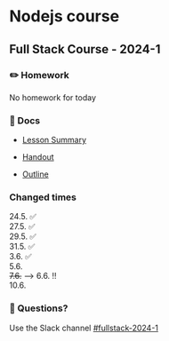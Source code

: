 # Nodejs course
## Full Stack Course - 2024-1

### ✏️ Homework

No homework for today
  
### 📄 Docs

- [Lesson Summary](docs/summary.md)

- [Handout](<docs/Handout - Node.js.pdf>)

- [Outline](<docs/Outline - Node.js.pdf>)


### Changed times

24.5. ✅<br/>
27.5. ✅<br/>
29.5. ✅<br/>
31.5. ✅<br/>
3.6. ✅<br/>
5.6.<br/>
~~7.6.~~ --> 6.6. !!<br/>
10.6.<br/>



### 🤔 Questions?

Use the Slack channel [#fullstack-2024-1](https://hamburgcodingschool.slack.com/archives/C06GQ9ALMFV)

